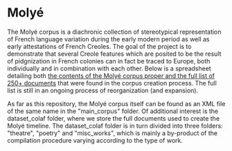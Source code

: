 # Molyé
The Molyé corpus is a diachronic collection of stereotypical representation of French language variation during the early modern period as well as early attestations of French Creoles.
The goal of the project is to demonstrate that several Creole features which are posited to be the result of pidgnization in French colonies can in fact be traced to Europe, 
both individually and in combination with each other. Below is a spreadsheet detailing both  [the contents of the Molyé corpus proper and the full list of 250+ documents](https://docs.google.com/spreadsheets/d/e/2PACX-1vS43h47Gq3x6F_qt5DoByeztvZJSkifAOsuLNuVsbawh8KHlrpRbX29CAEsruipmLZd7ugA3_GoQDZk/pubhtml) that were found in the corpus creation process.
The full list is still in an ongoing process of reorganization (and expansion).


As far as this repository, the Molyé corpus itself can be found as an XML file of the same name in the "main_corpus" folder. Of additional interest is the dataset_colaf folder,
where we store the full documents used to create the Molyé timeline. The dataset_colaf folder is in turn divided into three folders: "theatre", "poetry" and "misc_works",
which is mainly a by-product of the compilation procedure varying according to the type of work.
